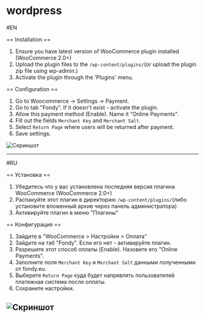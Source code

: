 wordpress
=========

#EN

== Installation ==

1. Ensure you have latest version of WooCommerce plugin installed (WooCommerce 2.0+)
2. Upload the plugin files to the `/wp-content/plugins/`(or upload the plugin zip file using wp-admin.)
3. Activate the plugin through the 'Plugins' menu.

== Configuration ==

1. Go to Woocommerce -> Settings -> Payment.
2. Go to tab "Fondy". If it doesn't exist - activate the plugin.
3. Allow this payment method (Enable). Name it "Online Payments".
4. Fill out the fields `Merchant Key` and `Merchant Salt`.
5. Select `Return Page` where users will be returned after payment.
6. Save settings.

![Скриншот][1]

---------

#RU

== Установка ==

1. Убедитесь что у вас установлена последняя версия плагина WooCommerce (WooCommerce 2.0+)
2. Распакуйте этот плагин в директорию `/wp-content/plugins/`(либо установите вложенный архив через панель администратора)
3. Активируйте плагин в меню "Плагины"


== Конфигурация ==

1. Зайдите в "WooCommerce > Настройки > Оплата"
2. Зайдите на таб "Fondy". Если его нет - активируйте плагин.
3. Разрешите этот способ оплаты (Enable). Назовите его "Online Payments".
4. Заполните поля `Merchant Key` и `Merchant Salt` данными полученными от fondy.eu.
5. Выберите `Return Page` куда будет напрявлять пользователей платежная система после оплаты.
6. Сохраните настройки.


![Скриншот][2]
----

[1]: https://raw.githubusercontent.com/cloudipsp/wordpress/master/woocommerce-subscription/settings-en.png

[2]: https://raw.githubusercontent.com/cloudipsp/wordpress/master/woocommerce/settings1.png